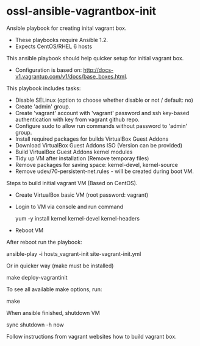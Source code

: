 ossl-ansible-vagrantbox-init
============================

Ansible playbook for creating inital vagrant box.

- These playbooks require Ansible 1.2.
- Expects CentOS/RHEL 6 hosts


This ansible playbook should help quicker setup for initial vagrant box.

- Configuration is based on: http://docs-v1.vagrantup.com/v1/docs/base_boxes.html.

This playbook includes tasks:
- Disable SELinux (option to choose whether disable or not / default: no)
- Create 'admin' group.
- Create 'vagrant' account with 'vagrant' password and ssh key-based
authentication with key from vagrant github repo.
- Configure sudo to allow run commands without password to 'admin' group.
- Install required packages for builds VirtualBox Guest Addons
- Download VirtualBox Guest Addons ISO (Version can be provided)
- Build VirtualBox Guest Addons kernel modules
- Tidy up VM after installation (Remove temporay files)
- Remove packages for saving space: kernel-devel, kernel-source
- Remove udev/70-persistent-net.rules - will be created during boot VM.


Steps to build initial vagrant VM (Based on CentOS).

- Create VirtualBox basic VM (root password: vagrant)
- Login to VM via console and run command

  yum -y install kernel kernel-devel kernel-headers

- Reboot VM

After reboot run the playbook:

  ansible-play -i hosts_vagrant-init site-vagrant-init.yml

Or in quicker way (make must be installed)

  make deploy-vagrantinit

To see all available make options, run:

  make

When ansible finished, shutdown VM

  sync
  shutdown -h now

Follow instructions from vagrant websites how to build vagrant box.
